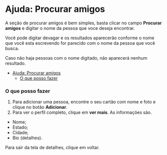 # Ajuda: Procurar amigos

A seção de procurar amigos é bem simples, basta clicar no campo **Procurar amigos** e digitar o nome da pessoa que voce deseja encontrar.

Você pode digitar devagar e os resultados aparecerão conforme o nome que você esta escrevendo for parecido com o nome da pessoa que você busca.

Caso não haja pessoas com o nome digitado, não aparecerá nenhum resultado.

* [Ajuda: Procurar amigos](#ajuda--procurar-amigos)
    * [O que posso fazer](#o-que-posso-fazer)

### O que posso fazer
1. Para adicionar uma pessoa, encontre o seu cartão com nome e foto e clique no botão **Adicionar**.
2. Para ver o perfil completo, clique em **ver mais**. As informações são.

  - Nome;
  - Estado;
  - Cidade;
  - Bio (detalhes).

   Para sair da tela de detalhes, clique em voltar.
